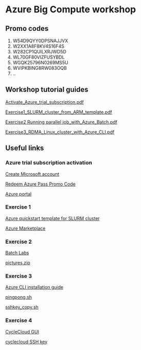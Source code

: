 # Azure Big Compute workshop

## Promo codes
1. W54D9QYY0DPSNAJJVX
2. W2XX1A8F8KV4S16F4S
3. W282CP1QUILXRJWD5D
4. WL70GF80VIZFUSYBDL
5. WGQK25796N0269MS5U
6. WVIPKBING8RW083OQB
7. ..

## Workshop tutorial guides
[Activate_Azure_trial_subscription.pdf](https://github.com/tojozefi/imgwlab/blob/master/resources/Activate_Azure_trial_subscription.pdf)

[Exercise1_SLURM_cluster_from_ARM_template.pdf](https://github.com/tojozefi/imgwlab/blob/master/resources/Exercise1_SLURM_cluster_from_ARM_template.pdf)

[Exercise2 Running parallel job_with_Azure_Batch.pdf](https://github.com/tojozefi/imgwlab/blob/master/resources/Exercise2_Running_parallel_job_with_Azure_Batch.pdf)

[Exercise3_RDMA_Linux_cluster_with_Azure_CLI.pdf](https://github.com/tojozefi/imgwlab/blob/master/resources/Exercise3_RDMA_Linux_cluster_with_Azure_CLI.pdf)

## Useful links
### Azure trial subscription activation
[Create Microsoft account](http://account.microsoft.com)

[Redeem Azure Pass Promo Code](http://www.microsoftazurepass.com)

[Azure portal](https://portal.azure.com)

### Exercise 1
[Azure quickstart template for SLURM cluster](https://github.com/Azure/azure-quickstart-templates/tree/master/slurm)

[Azure Marketplace](https://azure.microsoft.com/en-us/marketplace/)

### Exercise 2
[Batch Labs](https://github.com/Azure/BatchLabs/blob/master/Readme.md)

[pictures.zip](https://github.com/tojozefi/imgwlab/blob/master/resources/pictures.zip)

### Exercise 3
[Azure CLI installation guide](https://docs.microsoft.com/en-us/cli/azure/install-azure-cli-apt?view=azure-cli-latest)

[pingpong.sh](https://github.com/tojozefi/imgwlab/blob/master/resources/pingpong.sh)

[sshkey_copy.sh](https://github.com/tojozefi/imgwlab/blob/master/resources/sshkey_copy.sh)

### Exercise 4
[CycleCloud GUI](https://cycleserverzlyprb.westeurope.cloudapp.azure.com)

[cyclecloud SSH key](https://github.com/tojozefi/imgwlab/blob/master/resources/cyclelab.pem)

